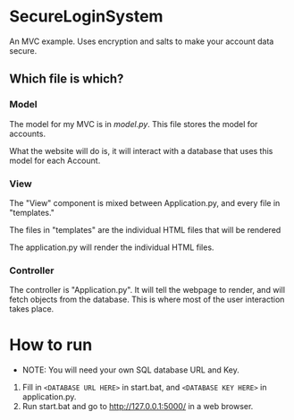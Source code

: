 # SecureLoginSystem
An MVC example. Uses encryption and salts to make your account data secure.

## Which file is which?

### Model
The model for my MVC is in *model.py*. This file stores the model for accounts.

What the website will do is, it will interact with a database that uses this model for each Account.

### View
The "View" component is mixed between Application.py, and every file in "templates."

The files in "templates" are the individual HTML files that will be rendered 

The application.py will render the individual HTML files.

### Controller
The controller is "Application.py". It will tell the webpage to render, and will fetch objects from the database.
This is where most of the user interaction takes place.

# How to run

- NOTE: You will need your own SQL database URL and Key.

1. Fill in `<DATABASE URL HERE>` in start.bat, and `<DATABASE KEY HERE>` in application.py.
2. Run start.bat and go to http://127.0.0.1:5000/ in a web browser.
